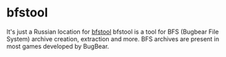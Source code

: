 # bfstool

It's just a Russian location for [bfstool](https://github.com/xNyaDev/bfstool/)
bfstool is a tool for BFS (Bugbear File System) archive creation, extraction and more. BFS archives are present in most games developed by BugBear.